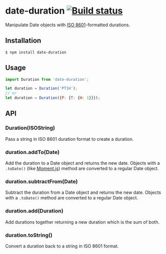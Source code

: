 date-duration [![Build status](https://api.travis-ci.org/smhg/date-duration.png)](https://travis-ci.org/smhg/date-duration)
======
Manipulate Date objects with [ISO 8601](https://en.wikipedia.org/wiki/ISO_8601#Durations)-formatted durations.

## Installation
```shell
$ npm install date-duration
```

## Usage
```javascript
import Duration from 'date-duration';

let duration = Duration('PT1H');
// or
let duration = Duration({P: {T: {H: 1}}});
```

## API
### Duration(ISOString)
Pass a string in ISO 8601 duration format to create a duration.

### duration.addTo(Date)
Add the duration to a Date object and returns the new date. Objects with a `.toDate()` (like [Moment.js](http://momentjs.com/)) method are converted to a regular Date object.

### duration.subtractFrom(Date)
Subtract the duration from a Date object and returns the new date. Objects with a `.toDate()` method are converted to a regular Date object.

### duration.add(Duration)
Add durations together returning a new duration which is the sum of both.

### duration.toString()
Convert a duration back to a string in ISO 8601 format.
